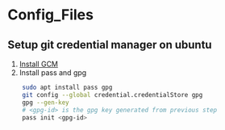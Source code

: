 # Config_Files

## Setup git credential manager on ubuntu

1. [Install GCM](https://github.com/git-ecosystem/git-credential-manager/blob/release/docs/install.md#debian-package)
2. Install pass and gpg
```bash
    sudo apt install pass gpg
    git config --global credential.credentialStore gpg
    gpg --gen-key
    # <gpg-id> is the gpg key generated from previous step
    pass init <gpg-id>
```
